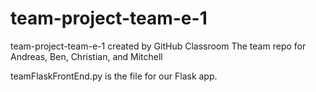 # team-project-team-e-1
team-project-team-e-1 created by GitHub Classroom
The team repo for Andreas, Ben, Christian, and Mitchell

teamFlaskFrontEnd.py is the file for our Flask app.
